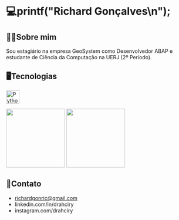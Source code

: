 # 💻printf("Richard Gonçalves\n");

## 👨‍💻Sobre mim
Sou estagiário na empresa GeoSystem como Desenvolvedor ABAP e estudante de Ciência da Computação na UERJ (2º Período).

## 🖥️Tecnologias
<img height="36rem" src="https://skillicons.dev/icons?i=python,c,cpp,java,mysql,git" 
     title="Python, C, C++, Java, SQL and Git."
     style="center"/>

<div>  
  <img height="160rem" src="https://github-profile-summary-cards.vercel.app/api/cards/stats?username=drahciry&theme=github_dark"/>
  <img height="160rem" src="https://github-profile-summary-cards.vercel.app/api/cards/profile-details?username=drahciry&theme=github_dark"/>
</div> 

## 📧Contato
- richardgonric@gmail.com
- linkedin.com/in/drahciry
- instagram.com/drahciry
<!--
**drahciry/drahciry** is a ✨ _special_ ✨ repository because its `README.md` (this file) appears on your GitHub profile.

Here are some ideas to get you started:

- 🔭 I’m currently working on ...
- 🌱 I’m currently learning ...
- 👯 I’m looking to collaborate on ...
- 🤔 I’m looking for help with ...
- 💬 Ask me about ...
- 📫 How to reach me: ...
- 😄 Pronouns: ...
- ⚡ Fun fact: ...
-->
